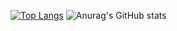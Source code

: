 [![Top Langs](https://github-readme-stats.vercel.app/api/top-langs/?username=BigLad23&langs_count=8&layout=compact&hide_border=1%bg_color=0d1117)](https://github.com/anuraghazra/github-readme-stats) ![Anurag's GitHub stats](https://github-readme-stats.vercel.app/api?username=BigLad23&show_icons=true&theme=dark&hide_border=1) 
